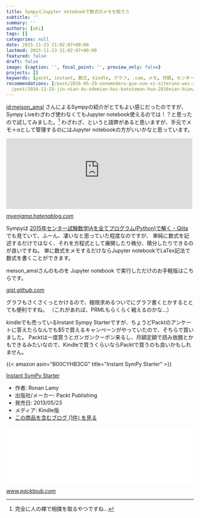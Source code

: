 ```yaml
---
title: SympyとJupyter notebookで数式のメモを取ろう
subtitle: ''
summary: ''
authors: [aki]
tags: []
categories: null
date: 2015-11-23 21:02:07+00:00
lastmod: 2015-11-23 21:02:07+00:00
featured: false
draft: false
image: {caption: '', focal_point: '', preview_only: false}
projects: []
keywords: [packt, instant, 数式, kindle, グラフ, .com, メモ, 月額, センター試験, アンケート]
recommendations: [/post/2016-05-29-sonomoderu-guo-xue-xi-siteruno-wei-xue-xi-nano-tokun-tutara/,
  /post/2016-12-25-jin-nian-du-ndemian-bai-katutaman-hua-2016nian-bian/, /post/2017-01-16_fake-news/]
---
```

[id:meison\_amsl](http://blog.hatena.ne.jp/meison_amsl/) さんによるSympyの紹介がとてもよい感じだったのですが、Sympy Liveわざわざ使わなくてもJupyter notebook使えるのでは！？と思ったので試してみました。[^1] わざわざ、というと語弊があると思いますが、手元でメモ＋αとして管理するのにはJupyter notebookの方がいいかなと思っています。

<iframe src="https://myenigma.hatenablog.com/embed/2015/11/21/222755" title="Pythonの数式処理ライブラリSymPyをWolfram Alpha(Mathematica, Maxima)の代わりに使う方法 - MyEnigma" class="embed-card embed-blogcard" scrolling="no" frameborder="0" style="display: block; width: 100%; height: 190px; max-width: 500px; margin: 10px 0px;"></iframe><cite class="hatena-citation"><a href="https://myenigma.hatenablog.com/entry/2015/11/21/222755">myenigma.hatenablog.com</a></cite>

Sympyは [2015年センター試験数学IAを全てプログラム(Python)で解く - Qiita](http://qiita.com/Akai_Banana/items/b328fe0116d248127a36) でも見ていて、ふーん、凄いなと思っていた程度なのですが、 単純に数式を記述するだけではなく、それを方程式として展開したり微分、積分したりできるのが良いですね。 単に数式をメモするだけならJupyter notebookでLaTex記法で数式を書くことができます。

meison\_amslさんのものを Jupyter notebook で実行しただけのお手軽版はこちらです。

<script src="https://gist.github.com/chezou/af6756cf50bb08a1d6ad.js"> </script><cite class="hatena-citation"><a href="https://gist.github.com/chezou/af6756cf50bb08a1d6ad">gist.github.com</a></cite>

グラフもさくさくっとかけるので、極限求めるついでにグラフ書くとかするととても便利ですね。 （これがあれば、PRMLもらくらく戦えるのかな...）

kindleでも売っているInstant Sympy Starterですが、ちょうどPacktのアンケートに答えたらなんでも$5で買えるキャンペーンがやっていたので、そちらで買いました。 Packtは一度買うとガンガンクーポン来るし、月額定額で読み放題とかもできるみたいなので、Kindleで買うくらいならPacktで買うのも良いかもしれません。

{{< amazon asin="B00CYHB3CG" title="Instant SymPy Starter" >}}

[Instant SymPy Starter](http://www.amazon.co.jp/exec/obidos/ASIN/B00CYHB3CG/chezou-22/)

- 作者: Ronan Lamy
- 出版社/メーカー: Packt Publishing
- 発売日: 2013/05/23
- メディア: Kindle版
- [この商品を含むブログ (1件) を見る](http://d.hatena.ne.jp/asin/B00CYHB3CG/chezou-22)

<iframe src="//hatenablog-parts.com/embed?url=https%3A%2F%2Fwww.packtpub.com%2Fbig-data-and-business-intelligence%2Finstant-sympy-starter-instant" title="Instant SymPy Starter | PACKT Books" class="embed-card embed-webcard" scrolling="no" frameborder="0" style="display: block; width: 100%; height: 155px; max-width: 500px; margin: 10px 0px;"></iframe><cite class="hatena-citation"><a href="https://www.packtpub.com/big-data-and-business-intelligence/instant-sympy-starter-instant">www.packtpub.com</a></cite>

[^1]: 完全に人の褌で相撲を取るやつですね...



